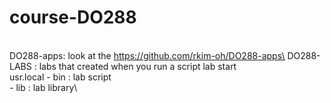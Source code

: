 # course-DO288
\
DO288-apps: look at the https://github.com/rkim-oh/DO288-apps\
DO288-LABS : labs that created when you run a script lab <module> start\
usr.local - bin : lab script\
          - lib : lab library\
